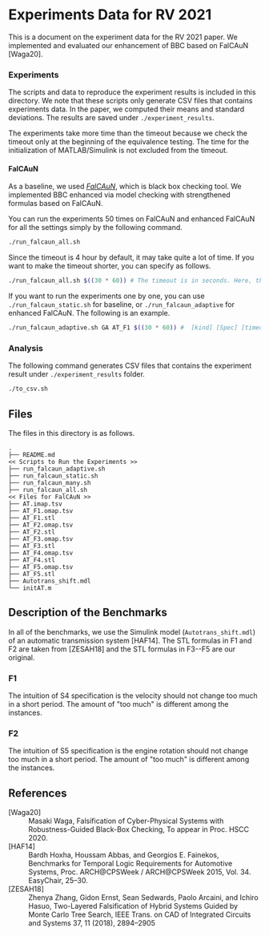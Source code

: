 Experiments Data for RV 2021
==============================

This is a document on the experiment data for the RV 2021 paper.
We implemented and evaluated our enhancement of BBC based on FalCAuN [Waga20].

### Experiments

The scripts and data to reproduce the experiment results is included in this directory.
We note that these scripts only generate CSV files that contains experiments data. In the paper, we computed their means and standard deviations. The results are saved under `./experiment_results`.

The experiments take more time than the timeout because we check the timeout only at the beginning of the equivalence testing. The time for the initialization of MATLAB/Simulink is not excluded from the timeout.

#### FalCAuN

As a baseline, we used [*FalCAuN*](https://github.com/MasWag/FalCAuN), which is black box checking tool.
We implemented BBC enhanced via model checking with strengthened formulas based on FalCAuN.

You can run the experiments 50 times on FalCAuN and enhanced FalCAuN for all the settings simply by the following command.

```bash
./run_falcaun_all.sh
```

Since the timeout is 4 hour by default, it may take quite a lot of time. If you want to make the timeout shorter, you can specify as follows.

```bash
./run_falcaun_all.sh $((30 * 60)) # The timeout is in seconds. Here, the timeout is 30 minutes for each benchmark.
```

If you want to run the experiments one by one, you can use `./run_falcaun_static.sh` for baseline, or `./run_falcaun_adaptive` for enhanced FalCAuN. The following is an example.

```bash
./run_falcaun_adaptive.sh GA AT_F1 $((30 * 60)) #  [kind] [Spec] [timeout in sec.]
```

### Analysis

The following command generates CSV files that contains the experiment result under `./experiment_results` folder.

```bash
./to_csv.sh
```

Files
-----

The files in this directory is as follows.

    .
    ├── README.md
    << Scripts to Run the Experiments >>
    ├── run_falcaun_adaptive.sh
    ├── run_falcaun_static.sh
    ├── run_falcaun_many.sh
    ├── run_falcaun_all.sh
    << Files for FalCAuN >>
    ├── AT.imap.tsv
    ├── AT_F1.omap.tsv
    ├── AT_F1.stl
    ├── AT_F2.omap.tsv
    ├── AT_F2.stl
    ├── AT_F3.omap.tsv
    ├── AT_F3.stl
    ├── AT_F4.omap.tsv
    ├── AT_F4.stl
    ├── AT_F5.omap.tsv
    ├── AT_F5.stl
    ├── Autotrans_shift.mdl
    └── initAT.m


Description of the Benchmarks
-----------------------------

In all of the benchmarks, we use the Simulink model (`Autotrans_shift.mdl`) of an automatic transmission system [HAF14]. The STL formulas in F1 and F2 are taken from [ZESAH18] and the STL formulas in F3--F5 are our original.

### F1

The intuition of S4 specification is the velocity should not change too much in a short period. The amount of "too much" is different among the instances.

### F2

The intuition of S5 specification is the engine rotation should not change too much in a short period. The amount of "too much" is different among the instances.

References
----------

<dl>
<dt>[Waga20]</dt>
<dd>Masaki Waga, Falsification of Cyber-Physical Systems with Robustness-Guided Black-Box Checking, To appear in Proc. HSCC 2020.</dd>
<dt>[HAF14]</dt>
<dd>Bardh Hoxha, Houssam Abbas, and Georgios E. Fainekos, Benchmarks for Temporal Logic Requirements for Automotive
Systems, Proc. ARCH@CPSWeek / ARCH@CPSWeek 2015, Vol. 34. EasyChair, 25–30.</dd>
<dt>[ZESAH18]</dt>
<dd>Zhenya Zhang, Gidon Ernst, Sean Sedwards, Paolo Arcaini, and Ichiro Hasuo, Two-Layered Falsification of Hybrid Systems Guided by Monte Carlo Tree Search, IEEE Trans. on CAD of Integrated Circuits and Systems 37, 11 (2018), 2894–2905</dd>
</dl>

<!--  LocalWords:  HSCC FalCAuN README md Xeon STL Autotrans mdl HAF
 -->
<!--  LocalWords:  ZESAH
 -->

